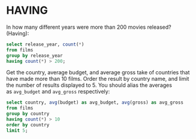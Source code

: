 # HAVING

In how many different years were more than 200 movies released? (Having):
```sql
select release_year, count(*)
from films
group by release_year
having count(*) > 200;
```

Get the country, average budget, and average gross take of countries that have made more than 10 films. Order the result by country name, and limit the number of results displayed to 5. You should alias the averages as `avg_budget` and `avg_gross` respectively:
```sql
select country, avg(budget) as avg_budget, avg(gross) as avg_gross
from films
group by country
having count(*) > 10
order by country
limit 5;
```
